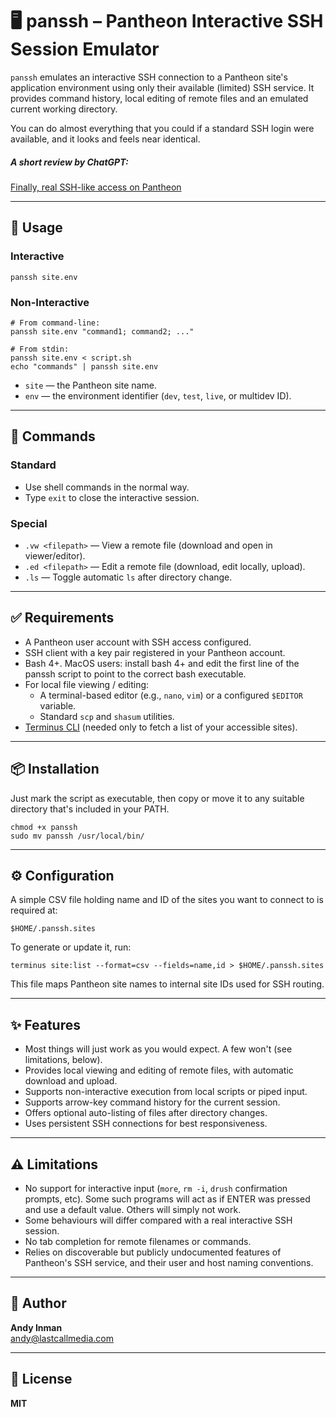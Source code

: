 # 🖥️ panssh – Pantheon Interactive SSH Session Emulator

`panssh` emulates an interactive SSH connection to a Pantheon site's application environment using only their available (limited) SSH service. It provides command history, local editing of remote files and an emulated current working directory.

You can do almost everything that you could if a standard SSH login were available, and it looks and feels near identical.

##### A short review by ChatGPT:

[Finally, real SSH-like access on Pantheon](https://chatgpt.com/s/t_685ee5f3b51c8191b826430aeaf94aa0)

---

## 📌 Usage

### Interactive
```
panssh site.env
```

### Non-Interactive
```
# From command-line:
panssh site.env "command1; command2; ..."

# From stdin:
panssh site.env < script.sh
echo "commands" | panssh site.env
```

- `site` — the Pantheon site name.
- `env` — the environment identifier (`dev`, `test`, `live`, or multidev ID).

---

## 🧰 Commands

### Standard
- Use shell commands in the normal way.
- Type `exit` to close the interactive session.

### Special
- `.vw <filepath>` — View a remote file (download and open in viewer/editor).
- `.ed <filepath>` — Edit a remote file (download, edit locally, upload).
- `.ls` — Toggle automatic `ls` after directory change.

---

## ✅ Requirements

- A Pantheon user account with SSH access configured.
- SSH client with a key pair registered in your Pantheon account.
- Bash 4+. MacOS users: install bash 4+ and edit the first line of the panssh script to point to the correct bash executable.
- For local file viewing / editing:
  - A terminal-based editor (e.g., `nano`, `vim`) or a configured `$EDITOR` variable.
  - Standard `scp` and `shasum` utilities.
- [Terminus CLI](https://pantheon.io/docs/terminus) (needed only to fetch a list of your accessible sites).

---

## 📦 Installation

Just mark the script as executable, then copy or move it to any suitable directory that's included in your PATH.

```
chmod +x panssh
sudo mv panssh /usr/local/bin/
```

---

## ⚙️ Configuration

A simple CSV file holding name and ID of the sites you want to connect to is required at:

```
$HOME/.panssh.sites
```

To generate or update it, run:

```
terminus site:list --format=csv --fields=name,id > $HOME/.panssh.sites
```

This file maps Pantheon site names to internal site IDs used for SSH routing.

---

## ✨ Features

- Most things will just work as you would expect. A few won't (see limitations, below).
- Provides local viewing and editing of remote files, with automatic download and upload.
- Supports non-interactive execution from local scripts or piped input.
- Supports arrow-key command history for the current session.
- Offers optional auto-listing of files after directory changes.
- Uses persistent SSH connections for best responsiveness.

---

## ⚠️ Limitations

- No support for interactive input (`more`, `rm -i`, `drush` confirmation prompts, etc). Some such programs will act as if ENTER was pressed and use a default value. Others will simply not work.
- Some behaviours will differ compared with a real interactive SSH session.
- No tab completion for remote filenames or commands.
- Relies on discoverable but publicly undocumented features of Pantheon's SSH service, and their user and host naming conventions.

---

## 👤 Author

**Andy Inman**  
[andy@lastcallmedia.com](mailto:andy@lastcallmedia.com)

---

## 🪪 License

**MIT**
